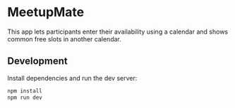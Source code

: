 # MeetupMate

This app lets participants enter their availability using a calendar and shows common free slots in another calendar.

## Development

Install dependencies and run the dev server:

```bash
npm install
npm run dev
```
